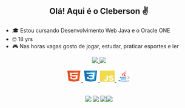 ## <p align="center">Olá! Aqui é o Cleberson ✌️</p>
- 🎓 Estou cursando Desenvolvimento Web Java e o Oracle ONE
- 🤓 18 yrs
- 🎮 Nas horas vagas gosto de jogar, estudar, praticar esportes e ler



<div display:"inline" align="center">
  <a href="//github.com/ClebersonHenrique555">
  <img height="150em" src="https://github-readme-stats.vercel.app/api?username=ClebersonHenrique555&show_icons=true&theme=github_dark&include_all_commits=true&count_private=true"/>
  <img height="150em" src="https://github-readme-stats.vercel.app/api/top-langs/?username=ClebersonHenrique555&layout=compact&langs_count=7&theme=github_dark"/>
</div>
 <div display:"inline-block" align="center"><br>
  <img align="justify" alt="HTML" height="30" width="40" src="https://raw.githubusercontent.com/devicons/devicon/master/icons/html5/html5-original.svg">
   <img align="justify" alt="CSS3" height="30" width="40" src="https://raw.githubusercontent.com/devicons/devicon/master/icons/css3/css3-original.svg">
  <img align="justify" alt="JavaScript" height="30" width="40" src="https://raw.githubusercontent.com/devicons/devicon/master/icons/javascript/javascript-plain.svg">
   <img align="justify" alt="JAVA" height="30" width="40" src="https://raw.githubusercontent.com/devicons/devicon/master/icons/java/java-original.svg">
 
</div>

 <br/>
 <br/>
<div align="center" display="inline-block">
 <a href="https://www.instagram.com/cleberson_henrique555/" target="_blank"><img src="https://img.shields.io/badge/-Instagram-%23E4405F?style=for-the-badge&logo=instagram&logoColor=white" target="_blank"></a>
 <a href="https://www.linkedin.com/in/-cleberson-henrique-/" target="_blank"><img src="https://img.shields.io/badge/-LinkedIn-%230077B5?style=for-the-badge&logo=linkedin&logoColor=white" target="_blank"></a>
 <a href = "mailto:clebersonhenrique69@gmail.com"><img src="https://img.shields.io/badge/-Gmail-%23333?style=for-the-badge&logo=gmail&logoColor=white" target="_blank
 </a>
<a href="." target="_blank"><img src="https://img.shields.io/badge/website-000000?style=for-the-badge&logo=About.me&logoColor=white" target="_blank"></a>
</div>

